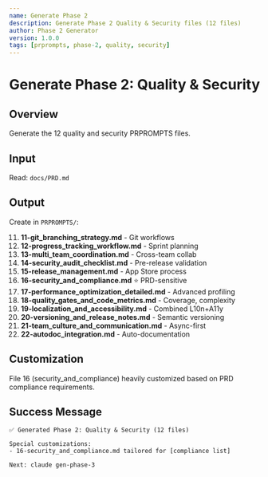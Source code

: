 ```yaml
---
name: Generate Phase 2
description: Generate Phase 2 Quality & Security files (12 files)
author: Phase 2 Generator
version: 1.0.0
tags: [prprompts, phase-2, quality, security]
---
```


# Generate Phase 2: Quality & Security

## Overview
Generate the 12 quality and security PRPROMPTS files.

## Input
Read: `docs/PRD.md`

## Output
Create in `PRPROMPTS/`:

11. **11-git_branching_strategy.md** - Git workflows
12. **12-progress_tracking_workflow.md** - Sprint planning
13. **13-multi_team_coordination.md** - Cross-team collab
14. **14-security_audit_checklist.md** - Pre-release validation
15. **15-release_management.md** - App Store process
16. **16-security_and_compliance.md** ⭐ PRD-sensitive
17. **17-performance_optimization_detailed.md** - Advanced profiling
18. **18-quality_gates_and_code_metrics.md** - Coverage, complexity
19. **19-localization_and_accessibility.md** - Combined L10n+A11y
20. **20-versioning_and_release_notes.md** - Semantic versioning
21. **21-team_culture_and_communication.md** - Async-first
22. **22-autodoc_integration.md** - Auto-documentation

## Customization
File 16 (security_and_compliance) heavily customized based on PRD compliance requirements.

## Success Message
```
✅ Generated Phase 2: Quality & Security (12 files)

Special customizations:
- 16-security_and_compliance.md tailored for [compliance list]

Next: claude gen-phase-3
```
